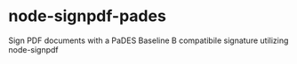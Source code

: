 # node-signpdf-pades
Sign PDF documents with a PaDES Baseline B compatibile signature utilizing node-signpdf

